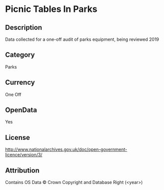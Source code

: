 # Picnic Tables In Parks

## Description
Data collected for a one-off audit of parks equipment, being reviewed 2019

## Category
Parks

## Currency
One Off

## OpenData
Yes

## License
http://www.nationalarchives.gov.uk/doc/open-government-licence/version/3/

## Attribution
Contains OS Data &copy; Crown Copyright and Database Right (&lt;year&gt;)

